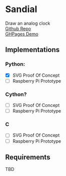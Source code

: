 # Sandial
Draw an analog clock  
[Github Repo](https://github.com/MastersOfSolutions/Sandial)  
[GHPages Demo](https://mastersofsolutions.github.io/Sandial/)

## Implementations
### Python:
- [x] SVG Proof Of Concept
- [ ] Raspberry Pi Prototype

### Cython?
- [ ] SVG Proof Of Concept
- [ ] Raspberry Pi Prototype

### C
- [ ] SVG Proof Of Concept
- [ ] Raspberry Pi Prototype

## Requirements
TBD

